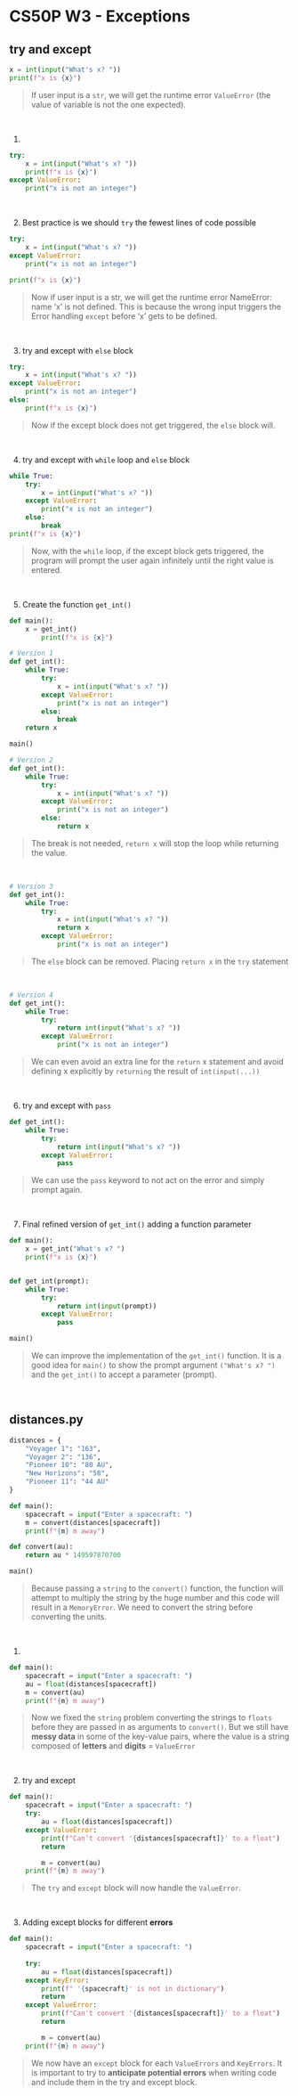 # CS50P W3 - Exceptions

## try and except

```py
x = int(input("What's x? "))
print(f"x is {x}")
```
>If user input is a `str`, we will get the runtime error `ValueError` (the value of variable is not the one expected).

<br>

1. 
```py
try:
    x = int(input("What's x? "))
    print(f"x is {x}")
except ValueError:
    print("x is not an integer")
```
<br>

2. Best practice is we should `try` the fewest lines of code possible
```py
try:
    x = int(input("What's x? "))
except ValueError:
    print("x is not an integer")

print(f"x is {x}")
```
> Now if user input is a str, we will get the runtime error NameError: name ‘x’ is not defined. This is because the wrong input triggers the Error handling `except` before ‘x’ gets to be defined.

<br>

3.  try and except with `else` block
```py
try:
    x = int(input("What's x? "))
except ValueError:
    print("x is not an integer")
else:
    print(f"x is {x}")
```
> Now if the except block does not get triggered, the `else` block will.

<br>

4. try and except with `while` loop and `else` block
```py
while True:
    try:
        x = int(input("What's x? "))
    except ValueError:
        print("x is not an integer")
    else:
        break
print(f"x is {x}")
```
> Now, with the `while` loop, if the except block gets triggered, the program will prompt the user again infinitely until the right value is entered. 

<br>

5. Create the function `get_int()`
```py
def main():
    x = get_int()
        print(f"x is {x}")

# Version 1
def get_int():
    while True:
        try:
            x = int(input("What's x? "))
        except ValueError:
            print("x is not an integer")
        else:
            break
    return x

main()
```
```py
# Version 2
def get_int():
    while True:
        try:
            x = int(input("What's x? "))
        except ValueError:
            print("x is not an integer")
        else:
            return x
```
> The break is not needed, `return x` will stop the loop while returning the value.

<br>

```py
# Version 3
def get_int():
    while True:
        try:
            x = int(input("What's x? "))
	        return x
        except ValueError:
            print("x is not an integer")
```
> The `else` block can be removed. Placing `return x` in the `try` statement

<br>

```py
# Version 4
def get_int():
    while True:
        try:
            return int(input("What's x? "))
        except ValueError:
            print("x is not an integer")
```
> We can even avoid an extra line for the `return` x statement and avoid defining x explicitly by `returning` the result of `int(input(...))`

<br>

6. try and except with `pass` 
```py
def get_int():
    while True:
        try:
            return int(input("What's x? "))
        except ValueError:
            pass
```
> We can use the `pass` keyword to not act on the error and simply prompt again.

<br>

7. Final refined version of `get_int()` adding a function parameter 
```py
def main():
    x = get_int("What's x? ")
    print(f"x is {x}")


def get_int(prompt):
    while True:
        try:
            return int(input(prompt))
        except ValueError:
	        pass

main()
```
> We can improve the implementation of the `get_int()` function. It is a good idea for `main()` to show the prompt argument `("What's x? ")` and the `get_int()` to accept a parameter (prompt).

<br>

## distances.py

```py
distances = {
    "Voyager 1": "163",
    "Voyager 2": "136",
    "Pioneer 10": "80 AU",
    "New Horizons": "58",
    "Pioneer 11": "44 AU"
}

def main():
    spacecraft = input("Enter a spacecraft: ")
    m = convert(distances[spacecraft])
    print(f"{m} m away")

def convert(au):
    return au * 149597870700

main()
```
> Because passing a `string` to the `convert()` function, the function will attempt to multiply the string by the huge number and this code will result in a `MemoryError`. We need to convert the string before converting the units.

<br>

1. 
```py
def main():
    spacecraft = input("Enter a spacecraft: ")
    au = float(distances[spacecraft])
    m = convert(au)
    print(f"{m} m away")
```
> Now we fixed the `string` problem converting the strings to `floats` before they are passed in as arguments to `convert()`. But we still have **messy data** in some of the key-value pairs, where the value is a string composed of **letters** and **digits** = `ValueError`

<br>

2. try and except
```py
def main():
    spacecraft = input("Enter a spacecraft: ")
    try:
        au = float(distances[spacecraft])
    except ValueError: 
	    print(f"Can’t convert '{distances[spacecraft]}' to a float")
        return

        m = convert(au)
    print(f"{m} m away")
```
> The `try` and `except` block will now handle the `ValueError`.

<br>

3. Adding except blocks for different **errors**
```py
def main():
    spacecraft = input("Enter a spacecraft: ")
    
    try:
        au = float(distances[spacecraft])
    except KeyError:
	    print(f" '{spacecraft}' is not in dictionary")
        return
    except ValueError: 
	    print(f"Can't convert '{distances[spacecraft]}' to a float")
        return

        m = convert(au)
    print(f"{m} m away")
```
> We now have an `except` block for each `ValueErrors` and `KeyErrors`. It is important to try to **anticipate potential errors** when writing code and include them in the try and except block.
